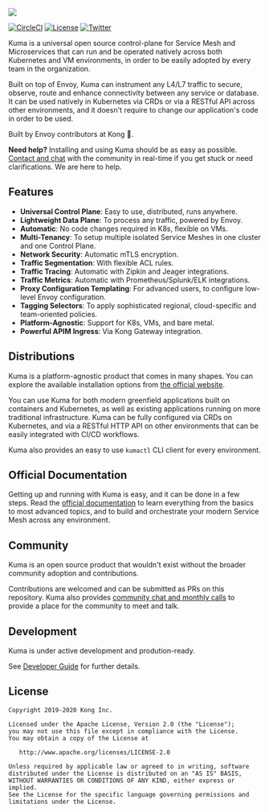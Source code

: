 [![][kuma-logo]][kuma-url]

[![CircleCI](https://circleci.com/gh/Kong/kuma.svg?style=svg&circle-token=e3f6c5429ee47ca0eb4bd2542e4b8801a7856373)](https://circleci.com/gh/Kong/kuma)
[![License](https://img.shields.io/badge/License-Apache%202.0-blue.svg)](https://github.com/Kong/kuma/blob/master/LICENSE)
[![Twitter](https://img.shields.io/twitter/follow/thekonginc.svg?style=social&label=Follow)](https://twitter.com/intent/follow?screen_name=thekonginc)

Kuma is a universal open source control-plane for Service Mesh and Microservices that can run and be operated natively across both Kubernetes and VM environments, in order to be easily adopted by every team in the organization.

Built on top of Envoy, Kuma can instrument any L4/L7 traffic to secure, observe, route and enhance connectivity between any service or database. It can be used natively in Kubernetes via CRDs or via a RESTful API across other environments, and it doesn't require to change our application's code in order to be used.

Built by Envoy contributors at Kong 🦍.

**Need help?** Installing and using Kuma should be as easy as possible. [Contact and chat](https://kuma.io/community) with the community in real-time if you get stuck or need clarifications. We are here to help.

## Features

* **Universal Control Plane**: Easy to use, distributed, runs anywhere.
* **Lightweight Data Plane**: To process any traffic, powered by Envoy.
* **Automatic**: No code changes required in K8s, flexible on VMs.
* **Multi-Tenancy**: To setup multiple isolated Service Meshes in one cluster and one Control Plane.
* **Network Security**: Automatic mTLS encryption.
* **Traffic Segmentation**: With flexible ACL rules.
* **Traffic Tracing**: Automatic with Zipkin and Jeager integrations.
* **Traffic Metrics**: Automatic with Prometheus/Splunk/ELK integrations.
* **Proxy Configuration Templating**: For advanced users, to configure low-level Envoy configuration.
* **Tagging Selectors**: To apply sophisticated regional, cloud-specific and team-oriented policies.
* **Platform-Agnostic**: Support for K8s, VMs, and bare metal.
* **Powerful APIM Ingress**: Via Kong Gateway integration.

## Distributions

Kuma is a platform-agnostic product that comes in many shapes. You can explore the available installation options from [the official website](https://kuma.io/install).

You can use Kuma for both modern greenfield applications built on containers and Kubernetes, as well as existing applications running on more traditional infrastructure. Kuma can be fully configured via CRDs on Kubernetes, and via a RESTful HTTP API on other environments that can be easily integrated with CI/CD workflows. 

Kuma also provides an easy to use `kumactl` CLI client for every environment.

## Official Documentation

Getting up and running with Kuma is easy, and it can be done in a few steps. Read the [official documentation](https://kuma.io/docs) to learn everything from the basics to most advanced topics, and to build and orchestrate your modern Service Mesh across any environment.

## Community

Kuma is an open source product that wouldn't exist without the broader community adoption and contributions.

Contributions are welcomed and can be submitted as PRs on this repository. Kuma also provides [community chat and monthly calls](https://kuma.io/community) to provide a place for the community to meet and talk.

## Development

Kuma is under active development and prodution-ready.

See [Developer Guide](DEVELOPER.md) for further details.

## License

```
Copyright 2019-2020 Kong Inc.

Licensed under the Apache License, Version 2.0 (the "License");
you may not use this file except in compliance with the License.
You may obtain a copy of the License at

   http://www.apache.org/licenses/LICENSE-2.0

Unless required by applicable law or agreed to in writing, software
distributed under the License is distributed on an "AS IS" BASIS,
WITHOUT WARRANTIES OR CONDITIONS OF ANY KIND, either express or implied.
See the License for the specific language governing permissions and
limitations under the License.
```

[kuma-url]: https://kuma.io/
[kuma-logo]: https://kuma-public-assets.s3.amazonaws.com/kuma-logo.png